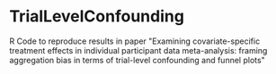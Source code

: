 # TrialLevelConfounding
R Code to reproduce results in paper "Examining covariate-specific treatment effects in individual participant data meta-analysis: framing aggregation bias in terms of trial-level confounding and funnel plots"
